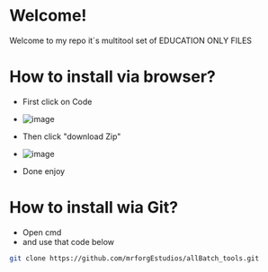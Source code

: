 # Welcome!
Welcome to my repo it`s multitool set of EDUCATION ONLY FILES
# How to install via browser?
- First click on Code
- ![image](https://github.com/mrforgEstudios/allBatch_tools/assets/134918828/36080c68-9b1b-4934-906a-4de8836af1ad)

- Then click "download Zip"
- ![image](https://github.com/mrforgEstudios/allBatch_tools/assets/134918828/fa434e6d-8422-4972-9fe7-402274344a3d)

- Done enjoy
# How to install wia Git?
- Open cmd
- and use that code below
```bash
git clone https://github.com/mrforgEstudios/allBatch_tools.git
